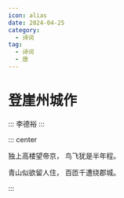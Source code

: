 ```yaml
---
icon: alias
date: 2024-04-25
category:
  - 诗词
tag:
  - 诗词
  - 唐
---
```


# 登崖州城作

<!-- more -->

:::
李德裕
:::

::: center

独上高楼望帝京， 鸟飞犹是半年程。

青山似欲留人住， 百匝千遭绕郡城。

:::